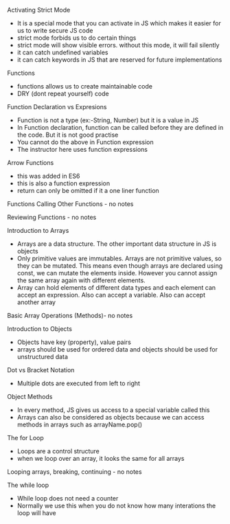 Activating Strict Mode
- It is a special mode that you can activate in JS which makes it easier for us to write secure JS code
- strict mode forbids us to do certain things
- strict mode will show visible errors. without this mode, it will fail silently
- it can catch undefined variables
- it can catch keywords in JS that are reserved for future implementations

Functions
- functions allows us to create maintainable code
- DRY (dont repeat yourself) code

Function Declaration vs Expresions
- Function is not a type (ex:-String, Number) but it is a value in JS
- In Function declaration, function can be called before they are defined in the code. But it is not good practise
- You cannot do the above in Function expression
- The instructor here uses function expressions

Arrow Functions
- this was added in ES6
- this is also a function expression
- return can only be omitted if it a one liner function

Functions Calling Other Functions - no notes

Reviewing Functions - no notes

Introduction to Arrays
- Arrays are a data structure. The other important data structure in JS is objects
- Only primitive values are immutables. Arrays are not primitive values, so they can be mutated. This means even though arrays are declared using const, we can mutate the elements inside. However you cannot assign the same array again with different elements.
- Array can hold elements of different data types and each element can accept an expression. Also can accept a variable. Also can accept another array

Basic Array Operations (Methods)- no notes

Introduction to Objects
- Objects have key (property), value pairs
- arrays should be used for ordered data and objects should be used for unstructured data

Dot vs Bracket Notation
- Multiple dots are executed from left to right

Object Methods
- In every method, JS gives us access to a special variable called this
- Arrays can also be considered as objects because we can access methods in arrays such as arrayName.pop()

The for Loop
- Loops are a control structure
- when we loop over an array, it looks the same for all arrays

Looping arrays, breaking, continuing - no notes

The while loop
- While loop does not need a counter
- Normally we use this when you do not know how many interations the loop will have
